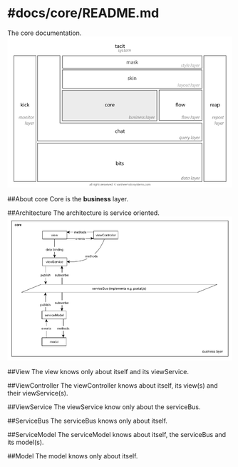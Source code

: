 #docs/core/README.md
==============

The core documentation.
![Image](../core/images/system_overview_core.png?raw=true)

##About core
Core is the **business** layer.

##Architecture
The architecture is service oriented.
![Image](../core/images/architecture_overview_core.png?raw=true)

##View
The view knows only about itself and its viewService.

##ViewController
The viewController knows about itself, its view(s) and their viewService(s).

##ViewService
The viewService know only about the serviceBus.

##ServiceBus
The serviceBus knows only about itself.

##ServiceModel
The serviceModel knows about itself, the serviceBus and its model(s).

##Model
The model knows only about itself.
